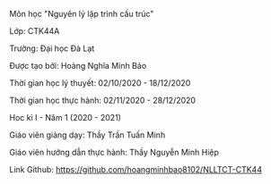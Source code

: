 Môn học "Nguyên lý lập trình cấu trúc"

Lớp: CTK44A

Trường: Đại học Đà Lạt

Được tạo bởi: Hoàng Nghĩa Minh Bảo

Thời gian học lý thuyết: 02/10/2020 - 18/12/2020

Thời gian học thực hành: 02/11/2020 - 28/12/2020

Hoc kì I - Năm 1 (2020 - 2021)

Giáo viên giảng dạy: Thầy Trần Tuấn Minh

Giáo viên hướng dẫn thực hành: Thầy Nguyễn Minh Hiệp

Link Github: https://github.com/hoangminhbao8102/NLLTCT-CTK44
